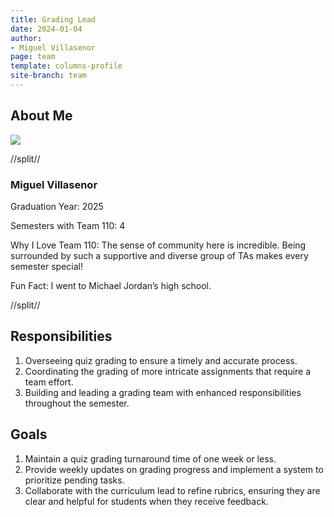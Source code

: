 ```yaml
---
title: Grading Lead  
date: 2024-01-04  
author:  
- Miguel Villasenor  
page: team  
template: columns-profile  
site-branch: team  
---
```


## About Me  
<img class="img-fluid" src="/static/profile-photos/mig.jpg"/>

//split//

### Miguel Villasenor

Graduation Year: 2025

Semesters with Team 110: 4

Why I Love Team 110: The sense of community here is incredible. Being surrounded by such a supportive and diverse group of TAs makes every semester special!

Fun Fact: I went to Michael Jordan’s high school.

//split//

## Responsibilities

1. Overseeing quiz grading to ensure a timely and accurate process.
2. Coordinating the grading of more intricate assignments that require a team effort.
3. Building and leading a grading team with enhanced responsibilities throughout the semester.

## Goals

1. Maintain a quiz grading turnaround time of one week or less.
2. Provide weekly updates on grading progress and implement a system to prioritize pending tasks.
3. Collaborate with the curriculum lead to refine rubrics, ensuring they are clear and helpful for students when they receive feedback.
